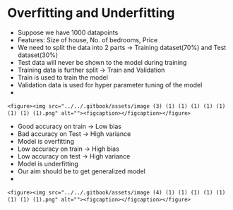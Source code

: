# Overfitting and Underfitting

* Suppose we have 1000 datapoints
* Features: Size of house, No. of bedrooms, Price
* We need to split the data into 2 parts -> Training dataset(70%) and Test dataset(30%)
* Test data will never be shown to the model during training
* Training data is further split -> Train and Validation
* Train is used to train the model
* Validation data is used for hyper parameter tuning of the model
*

    <figure><img src="../../.gitbook/assets/image (3) (1) (1) (1) (1) (1) (1) (1) (1).png" alt=""><figcaption></figcaption></figure>
* Good accuracy on train -> Low bias&#x20;
* Bad accuracy on Test -> High variance
* Model is overfitting
* Low accuracy on train -> High bias
* Low accuracy on test -> High variance
* Model is underfitting
* Our aim should be to get generalized model
*

    <figure><img src="../../.gitbook/assets/image (4) (1) (1) (1) (1) (1) (1) (1) (1).png" alt=""><figcaption></figcaption></figure>
